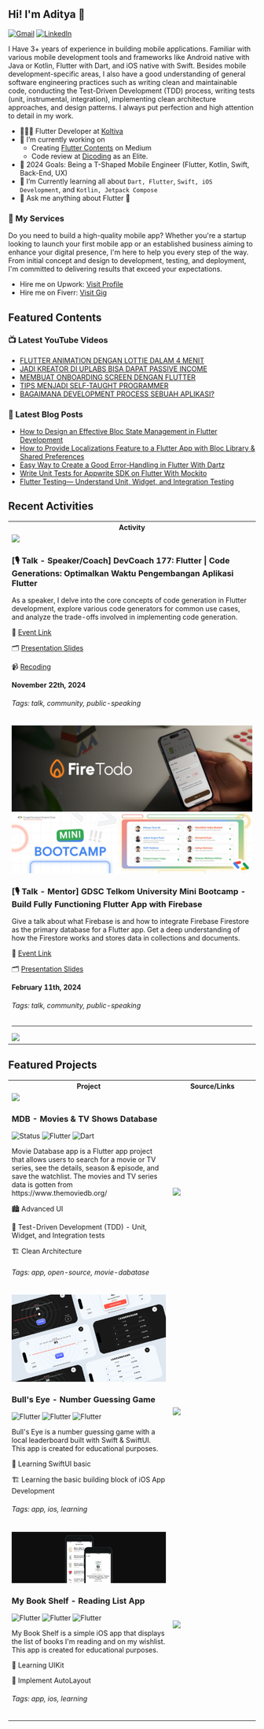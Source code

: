## Hi! I'm Aditya 👋

[<img alt="Gmail" src="https://img.shields.io/badge/hello.adityarohman@gmail.com-2D3038?logo=gmail&logoColor=white" />][email]
[<img alt="LinkedIn" src="https://img.shields.io/badge/Aditya Rohman%20-%230077B5.svg?logo=linkedin&logoColor=white"/>][linkedin]

I Have 3+ years of experience in building mobile applications. Familiar with various mobile development tools and frameworks like Android native with Java or Kotlin, Flutter with Dart, and iOS native with Swift. Besides mobile development-specific areas, I also have a good understanding of general software engineering practices such as writing clean and maintainable code, conducting the Test-Driven Development (TDD) process, writing tests (unit, instrumental, integration), implementing clean architecture approaches, and design patterns. I always put perfection and high attention to detail in my work.

* 👨🏻‍💻 Flutter Developer at [Koltiva](https://www.koltiva.com/)
* 🔭 I’m currently working on 
  - Creating [Flutter Contents](#flutter-contents) on Medium
  - Code review at [Dicoding](https://www.dicoding.com/) as an Elite.
* 🎯 2024 Goals: Being a T-Shaped Mobile Engineer (Flutter, Kotlin, Swift, Back-End, UX)
* 🌱 I’m Currently learning all about `Dart, Flutter`, `Swift, iOS Development`, and `Kotlin, Jetpack Compose`
* 💬 Ask me anything about Flutter 💙

### 💼 My Services

Do you need to build a high-quality mobile app? Whether you're a startup looking to launch your first mobile app or an established business aiming to enhance your digital presence, I'm here to help you every step of the way. From initial concept and design to development, testing, and deployment, I'm committed to delivering results that exceed your expectations.

* Hire me on Upwork: [Visit Profile](https://www.upwork.com/freelancers/~01a77eb1a26fc94f6a?mp_source=share)
* Hire me on Fiverr: [Visit Gig](https://www.fiverr.com/s/Y2ZQ2a)

## Featured Contents

### 📺 Latest YouTube Videos

<!-- YOUTUBE:START -->
- [FLUTTER ANIMATION DENGAN LOTTIE DALAM 4 MENIT](https://www.youtube.com/watch?v=UXastl8wNW4)
- [JADI KREATOR DI UPLABS BISA DAPAT PASSIVE INCOME](https://www.youtube.com/watch?v=gTNblAf15E0)
- [MEMBUAT ONBOARDING SCREEN DENGAN FLUTTER](https://www.youtube.com/watch?v=0G1i1Xb4L2E)
- [TIPS MENJADI SELF-TAUGHT PROGRAMMER](https://www.youtube.com/watch?v=PcdBe0IPpQg)
- [BAGAIMANA DEVELOPMENT PROCESS SEBUAH APLIKASI?](https://www.youtube.com/watch?v=yzwWRteUfaM)
<!-- YOUTUBE:END -->

### 📒 Latest Blog Posts

<!-- BLOG-POST-LIST:START -->
- [How to Design an Effective Bloc State Management in Flutter Development](https://levelup.gitconnected.com/how-to-design-an-effective-bloc-state-management-in-flutter-development-972baa620dc4?source=rss-8f67b6db7256------2)
- [How to Provide Localizations Feature to a Flutter App with Bloc Library &amp; Shared Preferences](https://levelup.gitconnected.com/how-to-provide-localizations-feature-to-a-flutter-app-with-bloc-library-shared-preferences-2c2f4fc2fb8a?source=rss-8f67b6db7256------2)
- [Easy Way to Create a Good Error-Handling in Flutter With Dartz](https://betterprogramming.pub/easiest-way-to-create-a-good-error-handling-in-flutter-with-dartz-44084d5341bb?source=rss-8f67b6db7256------2)
- [Write Unit Tests for Appwrite SDK on Flutter With Mockito](https://betterprogramming.pub/write-unit-test-for-appwrite-sdk-on-flutter-with-mockito-e0c3b403199e?source=rss-8f67b6db7256------2)
- [Flutter Testing— Understand Unit, Widget, and Integration Testing](https://betterprogramming.pub/flutter-testing-101-understand-unit-widget-and-integration-testing-fd5d07e312e?source=rss-8f67b6db7256------2)
<!-- BLOG-POST-LIST:END -->

## Recent Activities
<table>
  <tbody>
    <tr>
      <th>
        Activity
      </th>
    </tr>
    <tr>
      <td>
        <img src="https://dicoding-web-img.sgp1.cdn.digitaloceanspaces.com/original/event/dos-26ed472db68d5049c5806834eafb4be020241114163819.jpg"/>
        <h3>[🎙️ Talk - Speaker/Coach] DevCoach 177: Flutter | Code Generations: Optimalkan Waktu Pengembangan Aplikasi Flutter</h3>
        <p>As a speaker, I delve into the core concepts of code generation in Flutter development, explore various code generators for common use cases, and analyze the trade-offs involved in implementing code generation.</p>
        <p>🔗 <a href="https://www.dicoding.com/events/9083">Event Link</a></p>
        <p>🗂️ <a href="https://docs.google.com/presentation/d/1JeyomnCxj-y2bY5icVP2Tg9hAGtaeaQxHk5jRKK1cI4/edit?usp=sharing">Presentation Slides</a></p>
        <p>📹 <a href="https://www.youtube.com/live/NIjheE1JirQ?si=Qa9srp1DAJhVozpo">Recoding</a></p>
        <p><b>November 22th, 2024</b></p>
        <h6>Tags: talk, community, public-speaking</h6>
      </td>
    </tr>
    <tr>
      <td>
        <img src="https://raw.githubusercontent.com/codestronaut/firetodo/main/art/preview.png"/>
        <img src="https://raw.githubusercontent.com/codestronaut/codestronaut/master/mini_bootcamp.png"/>
        <h3>[🎙️ Talk - Mentor] GDSC Telkom University Mini Bootcamp - Build Fully Functioning Flutter App with Firebase</h3>
        <p>Give a talk about what Firebase is and how to integrate Firebase Firestore as the primary database for a Flutter app. Get a deep understanding of how the Firestore works and stores data in collections and documents.</p>
        <p>🔗 <a href="https://gdsc.community.dev/events/details/developer-student-clubs-telkom-university-bandung-presents-mini-bootcamp-2024-02-11/">Event Link</a></p>
        <p>🗂️ <a href="https://docs.google.com/presentation/d/1bU3RDB6d5ysICuDCt4CFPh9akpA0gsceeFOMs5omHK8/edit?usp=sharing">Presentation Slides</a></p>
        <p><b>February 11th, 2024</b></p>
        <h6>Tags: talk, community, public-speaking</h6>
        <hr/>
        <a href="https://github.com/codestronaut/firetodo">
          <img src="https://github-readme-stats.vercel.app/api/pin/?username=codestronaut&repo=firetodo&theme=dracula&hide_border=true"/>
        </a>
      </td>
    </tr>
  </tbody>
</table>


## Featured Projects

<table>
  <tbody>
    <tr>
      <th>
        Project
      </th>
      <th width="35%">
        Source/Links
      </th>
    </tr>
    <tr>
      <td>
        <img src="https://github.com/codestronautHub/flutter-movie-database-app/blob/main/art/demo.gif?raw=true"/>
        <h3>MDB - Movies & TV Shows Database</h3>
        <img alt="Status" src="https://img.shields.io/badge/Completed-71C28F?logo=github&logoColor=white&label=Status"/>
        <img alt="Flutter" src="https://img.shields.io/badge/Flutter-1EBBFD?logo=flutter&logoColor=white"/>
        <img alt="Dart" src="https://img.shields.io/badge/Dart-0C5196?logo=flutter&logoColor=white"/>
        <p>Movie Database app is a Flutter app project that allows users to search for a movie or TV series, see the details, season & episode, and save the watchlist. The movies and TV series data is gotten from https://www.themoviedb.org/</p>
        <p>🏙️ Advanced UI</p>
        <p>🧪 Test-Driven Development (TDD) - Unit, Widget, and Integration tests</p>
        <p>🏗️ Clean Architecture</p>
        <h6>Tags: app, open-source, movie-dabatase</h6>
      </td>
      <td>
        <a href="https://github.com/codestronautHub/flutter-movie-database-app">
          <img src="https://github-readme-stats.vercel.app/api/pin/?username=codestronautHub&repo=flutter-movie-database-app&theme=dracula&hide_border=true"/>
        </a>
      </td>
    </tr>
    <tr>
      <td>
        <img src="https://raw.githubusercontent.com/codestronaut/codestronaut/master/3_feature_project.png"/>
        <h3>Bull's Eye - Number Guessing Game</h3>
        <img alt="Flutter" src="https://img.shields.io/badge/Completed-71C28F?logo=github&logoColor=white&label=Status"/>
        <img alt="Flutter" src="https://img.shields.io/badge/Swift-F05138?logo=swift&logoColor=white"/>
        <img alt="Flutter" src="https://img.shields.io/badge/iOS-white?logo=apple&logoColor=black"/>
        <p>Bull's Eye is a number guessing game with a local leaderboard built with Swift & SwiftUI. This app is created for educational purposes.</p>
        <p>🎨 Learning SwiftUI basic</p>
        <p>🏗️ Learning the basic building block of iOS App Development</p>
        <h6>Tags: app, ios, learning</h6>
      </td>
      <td>
        <a href="https://github.com/codestronaut/bullseye">
          <img src="https://github-readme-stats.vercel.app/api/pin/?username=codestronaut&repo=bullseye&theme=dracula&hide_border=true"/>
        </a>
      </td>
    </tr>
    <tr>
      <td>
        <img src="https://raw.githubusercontent.com/codestronaut/codestronaut/master/2_featured_project.png"/>
        <h3>My Book Shelf - Reading List App</h3>
        <img alt="Flutter" src="https://img.shields.io/badge/Completed-71C28F?logo=github&logoColor=white&label=Status"/>
        <img alt="Flutter" src="https://img.shields.io/badge/Swift-F05138?logo=swift&logoColor=white"/>
        <img alt="Flutter" src="https://img.shields.io/badge/iOS-white?logo=apple&logoColor=black"/>
        <p>My Book Shelf is a simple iOS app that displays the list of books I'm reading and on my wishlist. This app is created for educational purposes.</p>
        <p>🎨 Learning UIKit</p>
        <p>📐 Implement AutoLayout</p>
        <h6>Tags: app, ios, learning</h6>
      </td>
      <td>
        <a href="https://github.com/codestronaut/my-book-shelf">
          <img src="https://github-readme-stats.vercel.app/api/pin/?username=codestronaut&repo=my-book-shelf&theme=dracula&hide_border=true"/>
        </a>
      </td>
    </tr>
  </tbody>
</table>

[email]: mailto:hello.adityarohman@gmail.com
[linkedin]: https://www.linkedin.com/in/adityarohman
